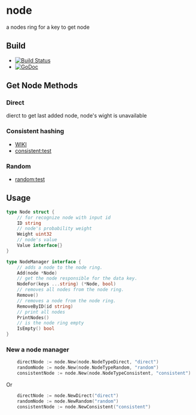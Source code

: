 # node

a nodes ring for a key to get node

## Build

* [![Build Status](https://travis-ci.org/go-trellis/node.png)](https://travis-ci.org/go-trellis/node)
* [![GoDoc](http://godoc.org/github.com/go-trellis/node?status.svg)](http://godoc.org/github.com/go-trellis/node)

## Get Node Methods

### Direct

dierct to get last added node, node's wight is unavailable


### Consistent hashing

* [WIKI](https://en.wikipedia.org/wiki/Consistent_hashing)
* [consistent:test](consistent_test.go)

### Random

* [random:test](random_test.go)


## Usage

```go
type Node struct {
	// for recognize node with input id
	ID string
	// node's probability weight
	Weight uint32
	// node's value
	Value interface{}
}

type NodeManager interface {
	// adds a node to the node ring.
	Add(node *Node)
	// get the node responsible for the data key.
	NodeFor(keys ...string) (*Node, bool)
	// removes all nodes from the node ring.
	Remove()
	// removes a node from the node ring.
	RemoveByID(id string)
	// print all nodes
	PrintNodes()
	// is the node ring empty
	IsEmpty() bool
}
```

### New a node manager

```go
	directNode := node.New(node.NodeTypeDirect, "direct")
	randomNode := node.New(node.NodeTypeRandom, "random")
	consistentNode := node.New(node.NodeTypeConsistent, "consistent")
```

Or 

```go
	directNode := node.NewDirect("direct")
	randomNode := node.NewRandom("random")
	consistentNode := node.NewConsistent("consistent")
```

